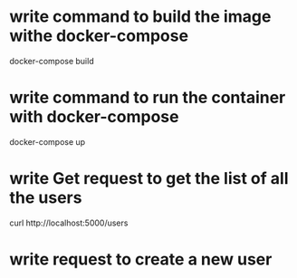 
# write command to build the image withe docker-compose
docker-compose build
# write command to run the container with docker-compose 
docker-compose up

# write Get request to get the list of all the users
curl http://localhost:5000/users

# write request to create a new user
